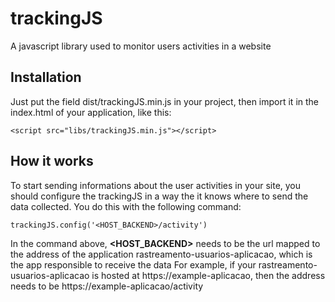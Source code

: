 # trackingJS

A javascript library used to monitor users activities in a website

## Installation

Just put the field dist/trackingJS.min.js in your project, then import it in the index.html of your application, like this:
```
<script src="libs/trackingJS.min.js"></script>
```

## How it works

To start sending informations about the user activities in your site, you should configure the trackingJS in a way the it knows where to send the data collected. You do this with the following command:

```
trackingJS.config('<HOST_BACKEND>/activity')
```

In the command above, **<HOST_BACKEND>** needs to be the url mapped to the address of the application rastreamento-usuarios-aplicacao, which is the app responsible to receive the data
For example, if your rastreamento-usuarios-aplicacao is hosted at https://example-aplicacao, then the address needs to be https://example-aplicacao/activity
